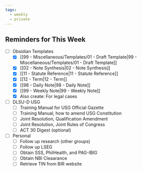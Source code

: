 ```yaml
---
tags:
  - weekly
  - private
---
```


## Reminders for This Week
- [ ] Obsidian Templates
	- [x] [[99 - Miscellaneous/Templates/01 - Draft Template|99 - Miscellaneous/Templates/01 - Draft Template]]
	- [x] [[02 - Note Synthesis|02 - Note Synthesis]]
	- [x] [[11 - Statute Reference|11 - Statute Reference]]
	- [x] [[12 - Term|12 - Term]]
	- [x] [[98 - Daily Note|98 - Daily Note]]
	- [x] [[99 - Weekly Note|99 - Weekly Note]]
	- [x] Also create: For legal cases
- [ ] DLSU-D USG
	- [ ] Training Manual for USG Official Gazette
	- [ ] Training Manual, how to amend USG Constitution
	- [ ] Joint Resolution, Qualification Amendment
	- [ ] Joint Resolution, Joint Rules of Congress
	- [ ] ACT 30 Digest (optional)
- [ ] Personal
	- [ ] Follow up research (other groups)
	- [ ] Follow up LSEG
	- [ ] Obtain SSS, PhilHealth, and PAG-IBIG
	- [ ] Obtain NBI Cleaarance
	- [ ] Retrieve TIN from BIR website